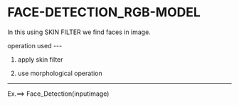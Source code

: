 # FACE-DETECTION_RGB-MODEL 

In this using SKIN FILTER we find faces in image.

operation used ---

1) apply skin filter

2) use morphological operation

-------------------------------------------

Ex.==> Face_Detection(inputimage)
